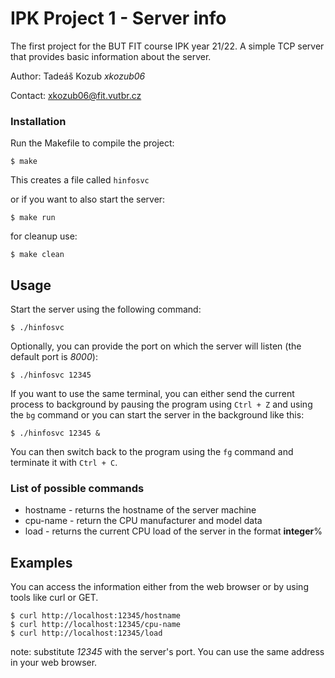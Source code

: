 # IPK Project 1 - Server info

The first project for the BUT FIT course IPK year 21/22. A simple TCP server that provides basic information about the server.

Author: Tadeáš Kozub _xkozub06_

Contact: xkozub06@fit.vutbr.cz


### Installation

Run the Makefile to compile the project:

```$ make```

This creates a file called `hinfosvc`

or if you want to also start the server:

```$ make run```

for cleanup use:

```$ make clean```

## Usage

Start the server using the following command:


```$ ./hinfosvc```

Optionally, you can provide the port on which the server will listen (the default port is _8000_):

```$ ./hinfosvc 12345```

If you want to use the same terminal, you can either send the current process to background by pausing
the program using `Ctrl + Z` and using the `bg` command or you can start the server in the background like this:

```$ ./hinfosvc 12345 &```

You can then switch back to the program using the `fg` command and terminate it with `Ctrl + C`.

### List of possible commands

+ hostname  -   returns the hostname of the server machine
+ cpu-name  -   return the CPU manufacturer and model data
+ load      -   returns the current CPU load of the server in the format **integer**%

## Examples

You can access the information either from the web browser or by using tools like curl or GET.

```
$ curl http://localhost:12345/hostname
$ curl http://localhost:12345/cpu-name
$ curl http://localhost:12345/load
```

note: substitute _12345_ with the server's port. You can use the same address in your web browser.
